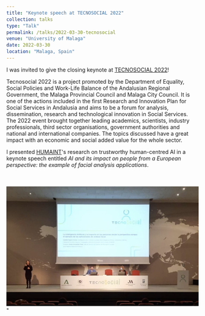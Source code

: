 ```yaml
---
title: "Keynote speech at TECNOSOCIAL 2022"
collection: talks
type: "Talk"
permalink: /talks/2022-03-30-tecnosocial
venue: "University of Malaga"
date: 2022-03-30
location: "Malaga, Spain"
---
```


I was invited to give the closing keynote at [TECNOSOCIAL 2022](https://www.uma.es/fest/info/132684/tecnosocial-2022/)!

Tecnosocial 2022 is a project promoted by the Department of Equality, Social Policies and Work-Life Balance of the Andalusian Regional Government, the Malaga Provincial Council and Malaga City Council. It is one of the actions included in the first Research and Innovation Plan for Social Services in Andalusia and aims to be a forum for analysis, dissemination, research and technological innovation in Social Services. The 2022 event brought together leading academics, scientists, industry professionals, third sector organisations, government authorities and national and international companies. The topics discussed have a great impact with an economic and social added value for the whole sector. 

I presented [HUMAINT](https://ec.europa.eu/jrc/communities/en/community/humaint)'s research on trustworthy human-centred AI in a keynote speech entitled <i>AI and its impact on people from a European perspective: the example of facial analysis applications</i>.

<br> <br/><img src='/images/TECNOSOCIAL.jpg'>"
